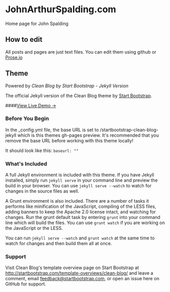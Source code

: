 # JohnArthurSpalding.com

Home page for John Spalding

## How to edit

All posts and pages are just text files.
You can edit them using github or
[Prose.io](http://prose.io/#fotoetienne/johnarthurspalding)

## Theme
Powered by *Clean Blog by Start Bootstrap - Jekyll Version*

The official Jekyll version of the Clean Blog theme by [Start Bootstrap](http://startbootstrap.com/).

####[View Live Demo &rarr;](http://blackrockdigital.github.io/startbootstrap-clean-blog-jekyll/)

### Before You Begin

In the _config.yml file, the base URL is set to /startbootstrap-clean-blog-jekyll which is this themes gh-pages preview. It's recommended that you remove the base URL before working with this theme locally!

It should look like this:
`baseurl: ""`

### What's Included

A full Jekyll environment is included with this theme. If you have Jekyll installed, simply run `jekyll serve` in your command line and preview the build in your browser. You can use `jekyll serve --watch` to watch for changes in the source files as well.

A Grunt environment is also included. There are a number of tasks it performs like minification of the JavaScript, compiling of the LESS files, adding banners to keep the Apache 2.0 license intact, and watching for changes. Run the grunt default task by entering `grunt` into your command line which will build the files. You can use `grunt watch` if you are working on the JavaScript or the LESS.

You can run `jekyll serve --watch` and `grunt watch` at the same time to watch for changes and then build them all at once.

### Support

Visit Clean Blog's template overview page on Start Bootstrap at http://startbootstrap.com/template-overviews/clean-blog/ and leave a comment, email feedback@startbootstrap.com, or open an issue here on GitHub for support.
